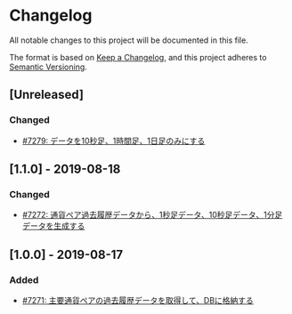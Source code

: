 # Changelog

All notable changes to this project will be documented in this file.

The format is based on [Keep a Changelog](https://keepachangelog.com/en/1.0.0/),
and this project adheres to [Semantic Versioning](https://semver.org/spec/v2.0.0.html).

## [Unreleased]

### Changed

- [#7279: データを10秒足、1時間足、1日足のみにする](https://redmine.u6k.me/issues/7279)

## [1.1.0] - 2019-08-18

### Changed

- [#7272: 通貨ペア過去履歴データから、1秒足データ、10秒足データ、1分足データを生成する](https://redmine.u6k.me/issues/7272)

## [1.0.0] - 2019-08-17

### Added

- [#7271: 主要通貨ペアの過去履歴データを取得して、DBに格納する](https://redmine.u6k.me/issues/7271)

